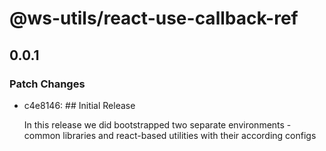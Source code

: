 # @ws-utils/react-use-callback-ref

## 0.0.1

### Patch Changes

- c4e8146: ## Initial Release

  In this release we did bootstrapped two separate environments - common libraries and react-based utilities with their according configs
